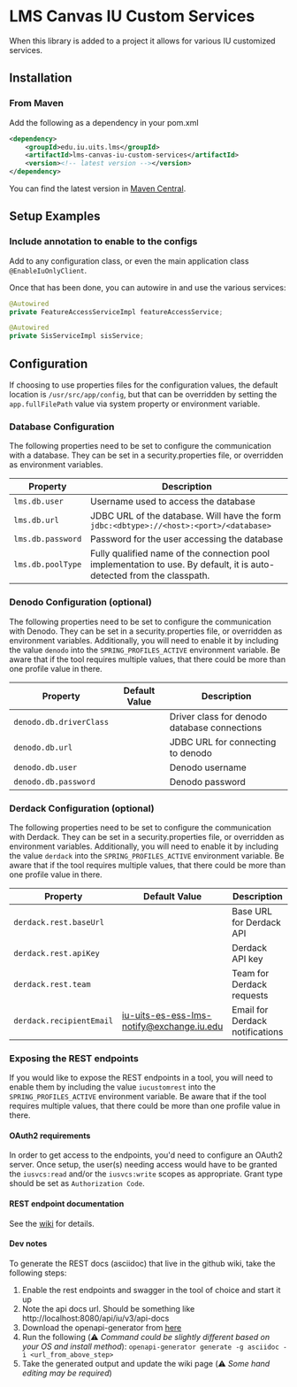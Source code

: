 # LMS Canvas IU Custom Services

When this library is added to a project it allows for various IU customized services.

## Installation
### From Maven
Add the following as a dependency in your pom.xml
```xml
<dependency>
    <groupId>edu.iu.uits.lms</groupId>
    <artifactId>lms-canvas-iu-custom-services</artifactId>
    <version><!-- latest version --></version>
</dependency>
```

You can find the latest version in [Maven Central](https://search.maven.org/search?q=g:edu.iu.uits.lms%20AND%20a:lms-canvas-iu-custom-services).

## Setup Examples
### Include annotation to enable to the configs
Add to any configuration class, or even the main application class `@EnableIuOnlyClient`.

Once that has been done, you can autowire in and use the various services:

```java
@Autowired
private FeatureAccessServiceImpl featureAccessService;

@Autowired
private SisServiceImpl sisService;
```

## Configuration
If choosing to use properties files for the configuration values, the default location is `/usr/src/app/config`, but 
that can be overridden by setting the `app.fullFilePath` value via system property or environment variable.

### Database Configuration
The following properties need to be set to configure the communication with a database.
They can be set in a security.properties file, or overridden as environment variables.

| Property          | Description                                                                                                            |
|-------------------|------------------------------------------------------------------------------------------------------------------------|
| `lms.db.user`     | Username used to access the database                                                                                   |
| `lms.db.url`      | JDBC URL of the database.  Will have the form `jdbc:<dbtype>://<host>:<port>/<database>`                               |
| `lms.db.password` | Password for the user accessing the database                                                                           |
| `lms.db.poolType` | Fully qualified name of the connection pool implementation to use. By default, it is auto-detected from the classpath. |

### Denodo Configuration (optional)
The following properties need to be set to configure the communication with Denodo.
They can be set in a security.properties file, or overridden as environment variables.
Additionally, you will need to enable it by including the value `denodo` into the `SPRING_PROFILES_ACTIVE` environment 
variable. Be aware that if the tool requires multiple values, that there could be more than one profile value in there.

| Property                 | Default Value | Description                                       |
|--------------------------|---------------|---------------------------------------------------|
| `denodo.db.driverClass`  |               | Driver class for denodo database connections      |
| `denodo.db.url`          |               | JDBC URL for connecting to denodo                 |
| `denodo.db.user`         |               | Denodo username                                   |
| `denodo.db.password`     |               | Denodo password                                   |

### Derdack Configuration (optional)
The following properties need to be set to configure the communication with Derdack.
They can be set in a security.properties file, or overridden as environment variables.
Additionally, you will need to enable it by including the value `derdack` into the `SPRING_PROFILES_ACTIVE` environment
variable. Be aware that if the tool requires multiple values, that there could be more than one profile value in there.

| Property                 | Default Value                             | Description                          |
|--------------------------|-------------------------------------------|--------------------------------------|
| `derdack.rest.baseUrl`   |                                           | Base URL for Derdack API             |
| `derdack.rest.apiKey`    |                                           | Derdack API key                      |
| `derdack.rest.team`      |                                           | Team for Derdack requests            |
| `derdack.recipientEmail` | iu-uits-es-ess-lms-notify@exchange.iu.edu | Email for Derdack notifications      |

### Exposing the REST endpoints
If you would like to expose the REST endpoints in a tool, you will need to enable them by including the value 
`iucustomrest` into the `SPRING_PROFILES_ACTIVE` environment variable. Be aware that if the tool requires multiple values, 
that there could be more than one profile value in there.

#### OAuth2 requirements
In order to get access to the endpoints, you'd need to configure an OAuth2 server.  Once setup, the user(s) needing access
would have to be granted the `iusvcs:read` and/or the `iusvcs:write` scopes as appropriate.  Grant type should be set as `Authorization Code`.

#### REST endpoint documentation
See the [wiki](wiki/API-Endpoint-Documentation) for details.

#### Dev notes
To generate the REST docs (asciidoc) that live in the github wiki, take the following steps:
1. Enable the rest endpoints and swagger in the tool of choice and start it up
2. Note the api docs url.  Should be something like http://localhost:8080/api/iu/v3/api-docs
3. Download the openapi-generator from [here](https://openapi-generator.tech/docs/installation)
4. Run the following (:warning: *Command could be slightly different based on your OS and install method*):
   `openapi-generator generate -g asciidoc -i <url_from_above_step>`
5. Take the generated output and update the wiki page (:warning: *Some hand editing may be required*)
